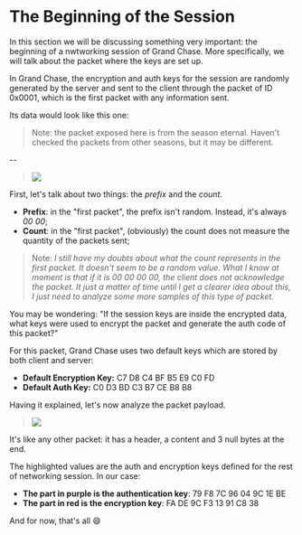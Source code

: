 # **The Beginning of the Session**

In this section we will be discussing something very important: the beginning of a nwtworking session of Grand Chase. More specifically, we will talk about the packet where the keys are set up.

In Grand Chase, the encryption and auth keys for the session are randomly generated by the server and sent to the client through the packet of ID 0x0001, which is the first packet with any information sent. 

Its data would look like this one:

> Note: the packet exposed here is from the season eternal. Haven't checked the packets from other seasons, but it may be different.

--
> ![](http://i.imgur.com/59AYGlf.png)

First, let's talk about two things: the _prefix_ and the _count_.

* **Prefix**: in the "first packet", the prefix isn't random. Instead, it's always _00 00_;
* **Count**: in the "first packet", (obviously) the count does not measure the quantity of the packets sent;

> Note: _I still have my doubts about what the count represents in the first packet. It doesn't seem to be a random value. What I know at moment is that if it is 00 00 00 00, the client does not acknowledge the packet. It just a matter of time until I get a clearer idea about this, I just need to analyze some more samples of this type of packet._

You may be wondering: "If the session keys are inside the encrypted data, what keys were used to encrypt the packet and generate the auth code of this packet?"

For this packet, Grand Chase uses two default keys which are stored by both client and server:

* **Default Encryption Key:** C7 D8 C4 BF B5 E9 C0 FD
* **Default Auth Key:** C0 D3 BD C3 B7 CE B8 B8

Having it explained, let's now analyze the packet payload.
> ![](http://i.imgur.com/VNtTgXR.png)

It's like any other packet: it has a header, a content and 3 null bytes at the end. 

The highlighted values are the auth and encryption keys defined for the rest of networking session. In our case:

* **The part in purple is the authentication key**: 79 F8 7C 96 04 9C 1E BE
* **The part in red is the encryption key**: FA DE 9C F3 13 91 C8 38


And for now, that's all :smile:
